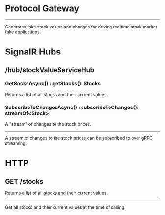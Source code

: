 # Protocol Gateway

---

Generates fake stock values and changes for driving realtime stock market fake applications.

# SignalR Hubs
## /hub/stockValueServiceHub

### GetSocksAsync() : getStocks(): Stocks
Returns a list of all stocks and their current values.

### SubscribeToChangesAsync() : subscribeToChanges(): streamOf\<Stock>
A "stream" of changes to the stock prices.


---

A stream of changes to the stock prices can be subscribed to over gRPC streaming.

# HTTP
## GET /stocks
Returns a list of all stocks and their current values.

---

Get all stocks and their current values at the time of calling.
